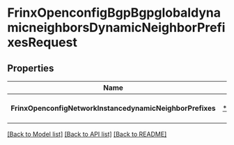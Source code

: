# FrinxOpenconfigBgpBgpglobaldynamicneighborsDynamicNeighborPrefixesRequest

## Properties
Name | Type | Description | Notes
------------ | ------------- | ------------- | -------------
**FrinxOpenconfigNetworkInstancedynamicNeighborPrefixes** | [***FrinxOpenconfigBgpBgpglobaldynamicneighborsDynamicNeighborPrefixes**](frinx.openconfig.bgp.bgpglobaldynamicneighbors.DynamicNeighborPrefixes.md) |  | [optional] [default to null]

[[Back to Model list]](../README.md#documentation-for-models) [[Back to API list]](../README.md#documentation-for-api-endpoints) [[Back to README]](../README.md)


